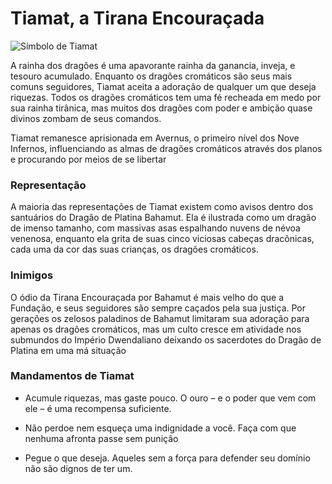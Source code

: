 # **Tiamat,** a Tirana Encouraçada
![Símbolo de Tiamat](https://github.com/Iago31/Exandria-Players/blob/master/assets/S%C3%ADmbolo%20de%20Tiamat.png?raw=true)

A rainha dos dragões é uma apavorante rainha da ganancia, inveja, e tesouro acumulado. Enquanto os dragões cromáticos são seus mais comuns seguidores, Tiamat aceita a adoração de qualquer um que deseja riquezas. Todos os dragões cromáticos tem uma fé recheada em medo por sua rainha tirânica, mas muitos dos dragões com poder e ambição quase divinos zombam de seus comandos.

Tiamat remanesce aprisionada em Avernus, o primeiro nível dos Nove Infernos, influenciando as almas de dragões cromáticos através dos planos e procurando por meios de se libertar
### **Representação**
A maioria das representações de Tiamat existem como avisos dentro dos santuários do Dragão de Platina Bahamut. Ela é ilustrada como um dragão de imenso tamanho, com massivas asas espalhando nuvens de névoa venenosa, enquanto ela grita de suas cinco viciosas cabeças dracônicas, cada uma da cor das suas crianças, os dragões cromáticos.
### **Inimigos**
O ódio da Tirana Encouraçada por Bahamut é mais velho do que a Fundação, e seus seguidores são sempre caçados pela sua justiça. Por gerações os zelosos paladinos de Bahamut limitaram sua adoração para apenas os dragões cromáticos, mas um culto cresce em atividade nos submundos do Império Dwendaliano deixando os sacerdotes do Dragão de Platina em uma má situação
### **Mandamentos de Tiamat**
- Acumule riquezas, mas gaste pouco. O ouro – e o poder que vem com ele – é uma recompensa suficiente.

- Não perdoe nem esqueça uma indignidade a você. Faça com que nenhuma afronta passe sem punição

- Pegue o que deseja. Aqueles sem a força para defender seu domínio não são dignos de ter um.